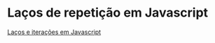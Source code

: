 # Laços de repetição em Javascript

[Laços e iterações em Javascript](https://developer.mozilla.org/pt-BR/docs/Web/JavaScript/Guide/Loops_and_iteration)